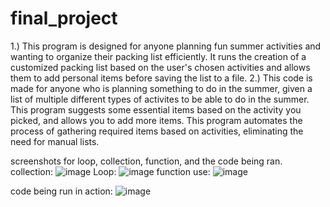 # final_project

1.) This program is designed for anyone planning fun summer activities and wanting to organize their packing list efficiently. It runs the creation of a customized packing list based on the user's chosen activities and allows them to add personal items before saving the list to a file.
2.) This code is made for anyone who is planning something to do in the summer, given a list of multiple different types of activites to be able to do in the summer. This program suggests some essential items based on the activity you picked, and allows you to add more items. This program automates the process of gathering required items based on activities, eliminating the need for manual lists.

screenshots for loop, collection, function, and the code being ran.
collection:
![image](https://github.com/user-attachments/assets/632ac720-e69f-411a-9886-d98d9e514bc5)
Loop:
![image](https://github.com/user-attachments/assets/471942e7-3010-48c6-bae2-96a230255200)
function use:
![image](https://github.com/user-attachments/assets/2ce6b953-a180-4f04-ac64-85cb097f905e)

code being run in action:
![image](https://github.com/user-attachments/assets/47ce8891-3c6a-473b-86bb-288eceb7b575)


